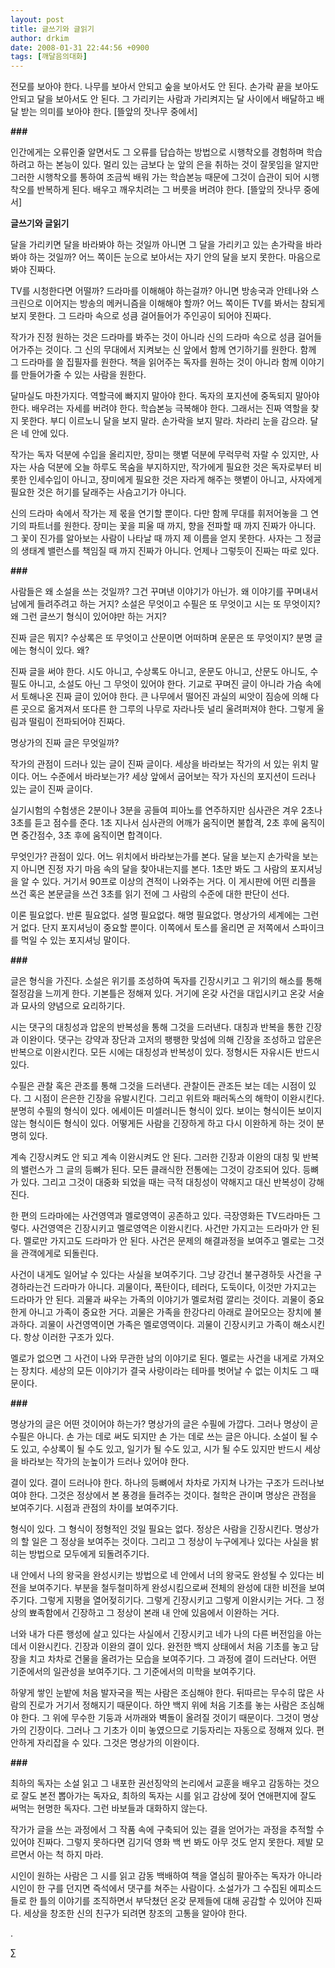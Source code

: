 ```yaml
---
layout: post
title: 글쓰기와 글읽기
author: drkim
date: 2008-01-31 22:44:56 +0900
tags: [깨달음의대화]
---
```

전모를 보아야 한다. 나무를 보아서 안되고 숲을 보아서도 안 된다. 손가락 끝을 보아도 안되고 달을 보아서도 안 된다. 그 가리키는 사람과 가리켜지는 달 사이에서 배달하고 배달 받는 의미를 보아야 한다. [뜰앞의 잣나무 중에서] 

**\###**

인간에게는 오류인줄 알면서도 그 오류를 답습하는 방법으로 시행착오를 경험하며 학습하려고 하는 본능이 있다. 멀리 있는 금보다 눈 앞의 은을 취하는 것이 잘못임을 알지만 그러한 시행착오를 통하여 조금씩 배워 가는 학습본능 때문에 그것이 습관이 되어 시행착오를 반복하게 된다. 배우고 깨우치려는 그 버릇을 버려야 한다. [뜰앞의 잣나무 중에서]

**글쓰기와 글읽기**

달을 가리키면 달을 바라봐야 하는 것일까 아니면 그 달을 가리키고 있는 손가락을 바라봐야 하는 것일까? 어느 쪽이든 눈으로 보아서는 자기 안의 달을 보지 못한다. 마음으로 봐야 진짜다. 

TV를 시청한다면 어떨까? 드라마를 이해해야 하는걸까? 아니면 방송국과 안테나와 스크린으로 이어지는 방송의 메커니즘을 이해해야 할까? 어느 쪽이든 TV를 봐서는 참되게 보지 못한다. 그 드라마 속으로 성큼 걸어들어가 주인공이 되어야 진짜다. 

작가가 진정 원하는 것은 드라마를 봐주는 것이 아니라 신의 드라마 속으로 성큼 걸어들어가주는 것이다. 그 신의 무대에서 지켜보는 신 앞에서 함께 연기하기를 원한다. 함께 그 드라마를 쓸 집필자를 원한다. 책을 읽어주는 독자를 원하는 것이 아니라 함께 이야기를 만들어가줄 수 있는 사람을 원한다. 

달마실도 마찬가지다. 역할극에 빠지지 말아야 한다. 독자의 포지션에 중독되지 말아야 한다. 배우려는 자세를 버려야 한다. 학습본능 극복해야 한다. 그래서는 진짜 역할을 찾지 못한다. 부디 이르노니 달을 보지 말라. 손가락을 보지 말라. 차라리 눈을 감으라. 달은 네 안에 있다. 

작가는 독자 덕분에 수입을 올리지만, 장미는 햇볕 덕분에 무럭무럭 자랄 수 있지만, 사자는 사슴 덕분에 오늘 하루도 목숨을 부지하지만, 작가에게 필요한 것은 독자로부터 비롯한 인세수입이 아니고, 장미에게 필요한 것은 자라게 해주는 햇볕이 아니고, 사자에게 필요한 것은 허기를 달래주는 사슴고기가 아니다.

신의 드라마 속에서 작가는 제 몫을 연기할 뿐이다. 다만 함께 무대를 휘저어놓을 그 연기의 파트너를 원한다. 장미는 꽃을 피울 때 까지, 향을 전파할 때 까지 진짜가 아니다. 그 꽃이 진가를 알아보는 사람이 나타날 때 까지 제 이름을 얻지 못한다. 사자는 그 정글의 생태계 밸런스를 책임질 때 까지 진짜가 아니다. 언제나 그렇듯이 진짜는 따로 있다. 

**###**

사람들은 왜 소설을 쓰는 것일까? 그건 꾸며낸 이야기가 아닌가. 왜 이야기를 꾸며내서 남에게 들려주려고 하는 거지? 소설은 무엇이고 수필은 또 무엇이고 시는 또 무엇이지? 왜 그런 글쓰기 형식이 있어야만 하는 거지? 

진짜 글은 뭐지? 수상록은 또 무엇이고 산문이면 어떠하며 운문은 또 무엇이지? 분명 글에는 형식이 있다. 왜? 

진짜 글을 써야 한다. 시도 아니고, 수상록도 아니고, 운문도 아니고, 산문도 아니도, 수필도 아니고, 소설도 아닌 그 무엇이 있어야 한다. 기교로 꾸며진 글이 아니라 가슴 속에서 토해나온 진짜 글이 있어야 한다. 큰 나무에서 떨어진 과실의 씨앗이 짐승에 의해 다른 곳으로 옮겨져서 또다른 한 그루의 나무로 자라나듯 널리 울려퍼져야 한다. 그렇게 울림과 떨림이 전파되어야 진짜다. 

명상가의 진짜 글은 무엇일까? 

작가의 관점이 드러나 있는 글이 진짜 글이다. 세상을 바라보는 작가의 서 있는 위치 말이다. 어느 수준에서 바라보는가? 세상 앞에서 굽어보는 작가 자신의 포지션이 드러나 있는 글이 진짜 글이다. 

실기시험의 수험생은 2분이나 3분을 공들여 피아노를 연주하지만 심사관은 겨우 2초나 3초를 듣고 점수를 준다. 1초 지나서 심사관의 어깨가 움직이면 불합격, 2초 후에 움직이면 중간점수, 3초 후에 움직이면 합격이다.

무엇인가? 관점이 있다. 어느 위치에서 바라보는가를 본다. 달을 보는지 손가락을 보는지 아니면 진정 자기 마음 속의 달을 찾아내는지를 본다. 1초만 봐도 그 사람의 포지셔닝을 알 수 있다. 거기서 90프로 이상의 견적이 나와주는 거다. 이 게시판에 어떤 리플을 쓰건 혹은 본문글을 쓰건 3초를 읽기 전에 그 사람의 수준에 대한 판단이 선다. 

이론 필요없다. 반론 필요없다. 설명 필요없다. 해명 필요없다. 명상가의 세계에는 그런거 없다. 단지 포지셔닝이 중요할 뿐이다. 이쪽에서 토스를 올리면 곧 저쪽에서 스파이크를 먹일 수 있는 포지셔닝 말이다. 

**###**

글은 형식을 가진다. 소설은 위기를 조성하여 독자를 긴장시키고 그 위기의 해소를 통해 절정감을 느끼게 한다. 기본틀은 정해져 있다. 거기에 온갖 사건을 대입시키고 온갖 서술과 묘사의 양념으로 요리하기다. 

시는 댓구의 대칭성과 압운의 반복성을 통해 그것을 드러낸다. 대칭과 반복을 통한 긴장과 이완이다. 댓구는 강약과 장단과 고저의 팽팽한 맞섬에 의해 긴장을 조성하고 압운은 반복으로 이완시킨다. 모든 시에는 대칭성과 반복성이 있다. 정형시든 자유시든 반드시 있다. 

수필은 관찰 혹은 관조를 통해 그것을 드러낸다. 관찰이든 관조든 보는 데는 시점이 있다. 그 시점이 은은한 긴장을 유발시킨다. 그리고 위트와 패러독스의 해학이 이완시킨다. 분명히 수필의 형식이 있다. 에세이든 미셀러니든 형식이 있다. 보이는 형식이든 보이지 않는 형식이든 형식이 있다. 어떻게든 사람을 긴장하게 하고 다시 이완하게 하는 것이 분명히 있다. 

계속 긴장시켜도 안 되고 계속 이완시켜도 안 된다. 그러한 긴장과 이완의 대칭 및 반복의 밸런스가 그 글의 등뼈가 된다. 모든 클래식한 전통에는 그것이 강조되어 있다. 등뼈가 있다. 그리고 그것이 대중화 되었을 때는 극적 대칭성이 약해지고 대신 반복성이 강해진다. 

한 편의 드라마에는 사건영역과 멜로영역이 공존하고 있다. 극장영화든 TV드라마든 그렇다. 사건영역은 긴장시키고 멜로영역은 이완시킨다. 사건만 가지고는 드라마가 안 된다. 멜로만 가지고도 드라마가 안 된다. 사건은 문제의 해결과정을 보여주고 멜로는 그것을 관객에게로 되돌린다. 

사건이 내게도 일어날 수 있다는 사실을 보여주기다. 그냥 강건너 불구경하듯 사건을 구경하라는건 드라마가 아니다. 괴물이다, 폭탄이다, 테러다, 도둑이다, 이것만 가지고는 드라마가 안 된다. 괴물과 싸우는 가족의 이야기가 멜로처럼 깔리는 것이다. 괴물이 중요한게 아니고 가족이 중요한 거다. 괴물은 가족을 한강다리 아래로 끌어모으는 장치에 불과하다. 괴물이 사건영역이면 가족은 멜로영역이다. 괴물이 긴장시키고 가족이 해소시킨다. 항상 이러한 구조가 있다.

멜로가 없으면 그 사건이 나와 무관한 남의 이야기로 된다. 멜로는 사건을 내게로 가져오는 장치다. 세상의 모든 이야기가 결국 사랑이라는 테마를 벗어날 수 없는 이치도 그 때문이다. 

**###**

명상가의 글은 어떤 것이어야 하는가? 명상가의 글은 수필에 가깝다. 그러나 명상이 곧 수필은 아니다. 손 가는 데로 써도 되지만 손 가는 데로 쓰는 글은 아니다. 소설이 될 수도 있고, 수상록이 될 수도 있고, 일기가 될 수도 있고, 시가 될 수도 있지만 반드시 세상을 바라보는 작가의 눈높이가 드러나 있어야 한다. 

결이 있다. 결이 드러나야 한다. 하나의 등뼈에서 차차로 가지쳐 나가는 구조가 드러나보여야 한다. 그것은 정상에서 본 풍경을 들려주는 것이다. 철학은 관이며 명상은 관점을 보여주기다. 시점과 관점의 차이를 보여주기다. 

형식이 있다. 그 형식이 정형적인 것일 필요는 없다. 정상은 사람을 긴장시킨다. 명상가의 할 일은 그 정상을 보여주는 것이다. 그리고 그 정상이 누구에게나 있다는 사실을 밝히는 방법으로 모두에게 되돌려주기다.

내 안에서 나의 왕국을 완성시키는 방법으로 네 안에서 너의 왕국도 완성될 수 있다는 비전을 보여주기다. 부분을 철두철미하게 완성시킴으로써 전체의 완성에 대한 비전을 보여주기다. 그렇게 지평을 열어젖히기다. 그렇게 긴장시키고 그렇게 이완시키는 거다. 그 정상의 뾰족함에서 긴장하고 그 정상이 본래 내 안에 있음에서 이완하는 거다. 

너와 내가 다른 행성에 살고 있다는 사실에서 긴장시키고 네가 나의 다른 버전임을 아는 데서 이완시킨다. 긴장과 이완의 결이 있다. 완전한 백지 상태에서 처음 기초를 놓고 담장을 치고 차차로 건물을 올려가는 모습을 보여주기다. 그 과정에 결이 드러난다. 어떤 기준에서의 일관성을 보여주기다. 그 기준에서의 미학을 보여주기다.

하얗게 쌓인 눈밭에 처음 발자국을 찍는 사람은 조심해야 한다. 뒤따르는 무수히 많은 사람의 진로가 거기서 정해지기 때문이다. 하얀 백지 위에 처음 기초를 놓는 사람은 조심해야 한다. 그 위에 무수한 기둥과 서까래와 벽돌이 올려질 것이기 때문이다. 그것이 명상가의 긴장이다. 그러나 그 기초가 이미 놓였으므로 기둥자리는 자동으로 정해져 있다. 편안하게 자리잡을 수 있다. 그것은 명상가의 이완이다. 

**###**

최하의 독자는 소설 읽고 그 내포한 권선징악의 논리에서 교훈을 배우고 감동하는 것으로 잘도 본전 뽑아가는 독자요, 최하의 독자는 시를 읽고 감상에 젖어 연애편지에 잘도 써먹는 현명한 독자다. 그런 바보들과 대화하지 않는다. 

작가가 글을 쓰는 과정에서 그 작품 속에 구축되어 있는 결을 얻어가는 과정을 추적할 수 있어야 진짜다. 그렇지 못하다면 김기덕 영화 백 번 봐도 아무 것도 얻지 못한다. 제발 모르면서 아는 척 하지 마라. 

시인이 원하는 사람은 그 시를 읽고 감동 백배하여 책을 열심히 팔아주는 독자가 아니라 시인이 한 구를 던지면 즉석에서 댓구를 쳐주는 사람이다. 소설가가 그 수집된 에피소드들로 한 틀의 이야기를 조직하면서 부닥쳤던 온갖 문제들에 대해 공감할 수 있어야 진짜다. 세상을 창조한 신의 친구가 되려면 창조의 고통을 알아야 한다. 

.

∑
